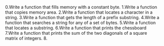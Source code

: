 0.Write a function that fills memory with a constant byte.
1.Write a function that copies memory area.
2.Write a function that locates a character in a string.
3.Write a function that gets the length of a prefix substring.
4.Write a function that searches a string for any of a set of bytes.
5.Write a function that locates a substring.
6.Write a function that prints the chessboard
7.Write a function that prints the sum of the two diagonals of a square matrix of integers.
8.
